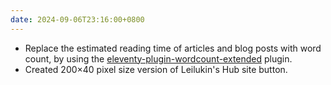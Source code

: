 ```yaml
---
date: 2024-09-06T23:16:00+0800
---
```


* Replace the estimated reading time of articles and blog posts with word count, by using the [eleventy-plugin-wordcount-extended](https://www.npmjs.com/package/eleventy-plugin-wordcount-extended) plugin.
* Created 200×40 pixel size version of Leilukin's Hub site button.